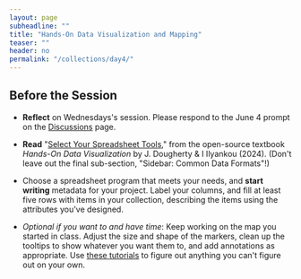 ```yaml
---
layout: page
subheadline: ""
title: "Hands-On Data Visualization and Mapping"
teaser: ""
header: no
permalink: "/collections/day4/"
---
```


## Before the Session  

* **Reflect** on Wednesdays's session. Please respond to the June 4 prompt on the [Discussions](https://github.com/cornell-colab/2024-SummerDH/discussions) page.
  
* **Read** "[Select Your Spreadsheet Tools](https://handsondataviz.org/spreadsheet-tools.html)," from the open-source textbook *Hands-On Data Visualization* by J. Dougherty & I Ilyankou (2024). (Don't leave out the final  sub-section, "Sidebar: Common Data Formats"!)

* Choose a spreadsheet program that meets your needs, and **start writing** metadata for your project. Label your columns, and fill at least five rows with items in your collection, describing the items using the attributes you've designed.

* *Optional if you want to and have time*: Keep working on the map you started in class. Adjust the size and shape of the markers, clean up the tooltips to show whatever you want them to, and add annotations as appropriate. Use [these tutorials](https://academy.datawrapper.de/category/278-symbol-maps) to figure out anything you can't figure out on your own. 
